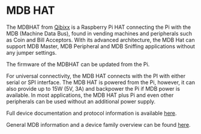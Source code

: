 <!--
---
name: MDB HAT
class: board
type: io
formfactor: HAT
manufacturer: Qibixx
collected: Other
description: MDB (Machine Data Bus) Bus Interface
url: https://qibixx.com
buy: https://qiba.pt/
image: 'mdb-pi-hat.png'
pincount: 40
eeprom: yes
power:
  '1':
  '2':
  '4':
  '17':
ground:
  '6':
  '9':
  '14':
  '20':
  '25':
  '30':
  '34':
  '39':
pin:
  '8':
    name: TxD
    mode: UART
    description: Serial TX > MDB Controller
  '10':
    name: RxD
    mode: UART
    description: Serial RX < MDB Controller
  '19':
    name: SPI_SDO
    mode: spi
    description: MDB Controller - SDO
  '21':
    name: SPI_SDI
    mode: spi
    description: MDB Controller – SDI
  '23':
    name: SPI_SCLK
    mode: spi
    description: MDB Controller - SCLK
  '24':
    name: SPI_CE0
    mode: spi
    description: MDB Controller – CS
  '27':
    name: ID_SD
    mode: I2C
    description: ID EEPROM DTA
  '28':
    name: ID_SC
    mode: I2C
    description: ID EEPROM CLK
  '29':
    name: IO2RPI
    mode: output
    description: IO MDB>RPi
  '31':
    name: MDB_RES
    mode: input
    description: MDB Contoller Reset
  '33':
    name: IOfromRPi
    mode: input
    description: IO RPi>MDB
-->
# MDB HAT
The MDBHAT from [Qibixx](https://qibixx.com) is a Raspberry Pi HAT connecting the Pi with the MDB (Machine Data Bus), found in vending machines and peripherals such as Coin and Bill Acceptors. With its advanced architecture, the MDB Hat can support MDB Master, MDB Peripheral and MDB Sniffing applications without any jumper settings.

The firmware of the MDBHAT can be updated from the Pi.

For universal connectivity, the MDB HAT connects with the PI with either serial or SPI interface.
The MDB HAT is powered from the Pi, however, it can also provide up to 15W (5V, 3A) and backpower the Pi if MDB power is available. In most applications, the MDB HAT plus Pi and even other peripherals can be used without an additional power supply.

Full device documentation and protocol information is available [here](https://docs.qibixx.com).

General MDB information and a device family overview can be found [here](https://mdb.technology).
